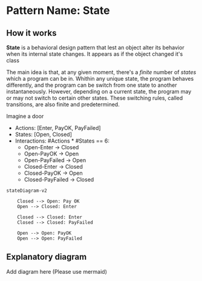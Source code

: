 # Pattern Name: State

## How it works

**State** is a behavioral design pattern that lest an object alter its behavior when its internal state changes. It appears as if the object changed it's class

The main idea is that, at any given moment, there's a *finite* number of *states* which a program can be in. Whithin any unique state, the program behaves differently, and the program can be switch from one state to another instantaneously. However, depending on a current state, the program may or may not switch to certain other states. These switching rules, called transitions, are also finite and predetermined.

Imagine a door

- Actions: [Enter, PayOK, PayFailed]
- States: [Open, Closed]
- Interactions: #Actions * #States == 6:
  - Open-Enter -> Closed
  - Open-PayOK -> Open
  - Open-PayFailed -> Open
  - Closed-Enter -> Closed
  - Closed-PayOK -> Open
  - Closed-PayFailed -> Closed

```mermaid
stateDiagram-v2

    Closed --> Open: Pay OK
    Open --> Closed: Enter

    Closed --> Closed: Enter
    Closed --> Closed: PayFailed

    Open --> Open: PayOK
    Open --> Open: PayFailed
```

## Explanatory diagram

Add diagram here (Please use mermaid)
